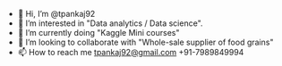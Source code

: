 - 👋 Hi, I’m @tpankaj92
- 👀 I’m interested in "Data analytics / Data science". 
- 🌱 I’m currently doing "Kaggle Mini courses"
- 💞️ I’m looking to collaborate with "Whole-sale supplier of food grains"
- 📫 How to reach me tpankaj92@gmail.com   +91-7989849994

<!---
tpankaj92/tpankaj92 is a ✨ special ✨ repository because its `README.md` (this file) appears on your GitHub profile.
You can click the Preview link to take a look at your changes.
--->
